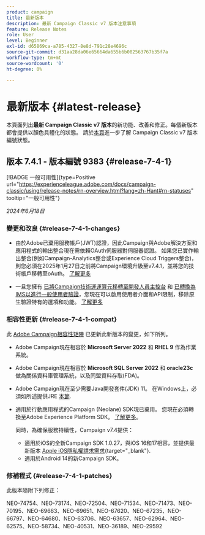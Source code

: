 ```yaml
---
product: campaign
title: 最新版本
description: 最新 Campaign Classic v7 版本注意事項
feature: Release Notes
role: User
level: Beginner
exl-id: d65869ca-a785-4327-8e8d-791c28e4696c
source-git-commit: d31aa28da06e65664da655b6b082563767b35f7a
workflow-type: tm+mt
source-wordcount: '0'
ht-degree: 0%

---
```


# 最新版本 {#latest-release}

本頁面列出&#x200B;**最新 Campaign Classic v7 版本**&#x200B;的新功能、改善和修正。每個新版本都會提供以顏色具體化的狀態。 請於[本頁](rn-overview.md)進一步了解 Campaign Classic v7 版本編號狀態。

## 版本 7.4.1 - 版本編號 9383 {#release-7-4-1}

[!BADGE 一般可用性]{type=Positive url="https://experienceleague.adobe.com/docs/campaign-classic/using/release-notes/rn-overview.html?lang=zh-Hant#rn-statuses" tooltip="一般可用性"}

_2024年6月18日_

### 變更和改良 {#release-7-4-1-changes}

* 由於Adobe已棄用服務帳戶(JWT)認證，因此Campaign與Adobe解決方案和應用程式的輸出整合現在需依賴OAuth伺服器對伺服器認證。 如果您已實作輸出整合(例如Campaign-Analytics整合或Experience Cloud Triggers整合)，則您必須在2025年1月27日之前將Campaign環境升級至v7.4.1，並將您的技術帳戶移轉至oAuth。 [了解更多](../../integrations/using/oauth-technical-account.md)

* 一旦您擁有 [已將Campaign技術運運算元移轉至開發人員主控台](../../technotes/using/ims-migration.md) 和 [已轉換為IMS以進行一般使用者驗證](../../technotes/using/migrate-users-to-ims.md)，您現在可以啟用使用者介面和API限制，移除原生驗證特有的選項和功能。 [了解更多](../../technotes/using/impact-ims-migration.md)



### 相容性更新 {#release-7-4-1-compat}

此 [Adobe Campaign相容性矩陣](compatibility-matrix.md) 已更新此新版本的變更，如下所列。

* Adobe Campaign現在相容於 **Microsoft Server 2022** 和 **RHEL 9** 作為作業系統。

* Adobe Campaign現在相容於 **Microsoft SQL Server 2022** 和 **oracle23c** 做為關係資料庫管理系統，以及同盟資料存取(FDA)。

* Adobe Campaign現在至少需要Java開發套件(JDK) 11。 在Windows上，必須如所述提供JRE [本節](../../installation/using/application-server.md#jdk).

* 適用於行動應用程式的Campaign (Neolane) SDK現已棄用。 您現在必須轉換至Adobe Experience Platform SDK。 [了解更多](deprecated-features.md)。

  同時，為確保服務持續性，Campaign v7.4提供：

   * 適用於iOS的全新Campaign SDK 1.0.27，與iOS 16和17相容，並提供最新版本 [Apple iOS隱私權請求需求](https://developer.apple.com/news/?id=r1henawx){target="_blank"}.
   * 適用於Android 14的新Campaign SDK。


### 修補程式 {#release-7-4-1-patches}

此版本隨附下列修正：

NEO-74754、NEO-73174、NEO-72504、NEO-71534、NEO-71473、NEO-70195、NEO-69663、NEO-69651、NEO-67620、NEO-67235、NEO-66797、NEO-64680、NEO-63706、NEO-63657、NEO-62964、NEO-62575、NEO-58734、NEO-40531、NEO-36189、NEO-29592

